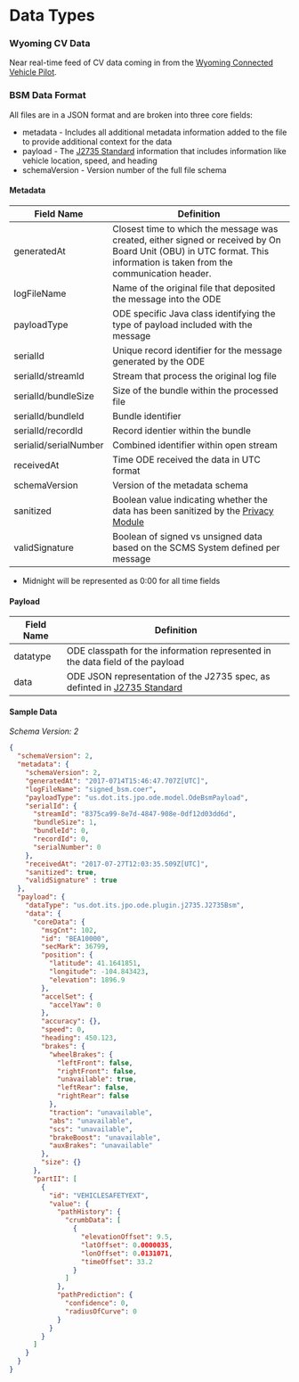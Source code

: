 # Data Types

### Wyoming CV Data

Near real-time feed of CV data coming in from the [Wyoming Connected Vehicle Pilot]( https://www.its.dot.gov/pilots/pilots_wydot.htm).

### BSM Data Format

All files are in a JSON format and are broken into three core fields:

- metadata - Includes all additional metadata information added to the file to provide additional context for the data
- payload - The [J2735 Standard](http://standards.sae.org/j2735_201603/) information that includes information like vehicle location, speed, and heading
- schemaVersion - Version number of the full file schema

#### Metadata 

Field Name | Definition 
--- | --- 
generatedAt | Closest time to which the message was created, either signed or received by On Board Unit (OBU) in UTC format. This information is taken from the communication header.
logFileName | Name of the original file that deposited the message into the ODE
payloadType | ODE specific Java class identifying the type of payload included with the message
serialId | Unique record identifier for the message generated by the ODE
serialId/streamId |Stream that process the original log file
serialId/bundleSize | Size of the bundle within the processed file
serialId/bundleId | Bundle identifier
serialId/recordId | Record identier within the bundle
serialid/serialNumber | Combined identifier within open stream
receivedAt | Time ODE received the data in UTC format
schemaVersion | Version of the metadata schema
sanitized | Boolean value indicating whether the data has been sanitized by the [Privacy Module](https://github.com/usdot-jpo-ode/jpo-cvdp)
validSignature | Boolean of signed vs unsigned data based on the SCMS System defined per message

* Midnight will be represented as 0:00 for all time fields

#### Payload 

Field Name | Definition 
--- | --- 
datatype | ODE classpath for the information represented in the data field of the payload
data | ODE JSON representation of the J2735 spec, as definted in [J2735 Standard](http://standards.sae.org/j2735_201603/)

#### Sample Data 
*Schema Version: 2*

```json
{
  "schemaVersion": 2,
  "metadata": {
    "schemaVersion": 2,
    "generatedAt": "2017-0714T15:46:47.707Z[UTC]",            
    "logFileName": "signed_bsm.coer",                         
    "payloadType": "us.dot.its.jpo.ode.model.OdeBsmPayload", 
    "serialId": {
      "streamId": "8375ca99-8e7d-4847-908e-0df12d03dd6d",     
      "bundleSize": 1,                                        
      "bundleId": 0,                                          
      "recordId": 0,                                          
      "serialNumber": 0
    },
    "receivedAt": "2017-07-27T12:03:35.509Z[UTC]",                 
    "sanitized": true,
    "validSignature" : true
  },
  "payload": {                                                
    "dataType": "us.dot.its.jpo.ode.plugin.j2735.J2735Bsm",
    "data": {                                                 
      "coreData": {
        "msgCnt": 102,
        "id": "BEA10000",
        "secMark": 36799,
        "position": {
          "latitude": 41.1641851,
          "longitude": -104.843423,
          "elevation": 1896.9
        },        
        "accelSet": {
          "accelYaw": 0
        },
        "accuracy": {},
        "speed": 0,
        "heading": 450.123,
        "brakes": {
          "wheelBrakes": {
            "leftFront": false,
            "rightFront": false,
            "unavailable": true,
            "leftRear": false,
            "rightRear": false
          },
          "traction": "unavailable",
          "abs": "unavailable",
          "scs": "unavailable",
          "brakeBoost": "unavailable",
          "auxBrakes": "unavailable"
        },
        "size": {}
      },
      "partII": [
        {
          "id": "VEHICLESAFETYEXT",
          "value": {
            "pathHistory": {
              "crumbData": [
                {
                  "elevationOffset": 9.5,
                  "latOffset": 0.0000035,
                  "lonOffset": 0.0131071,
                  "timeOffset": 33.2
                }           
              ]
            },
            "pathPrediction": {
              "confidence": 0,
              "radiusOfCurve": 0
            }
          }
        }
      ]
    }
  }
}
```

